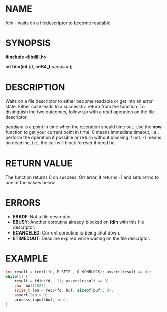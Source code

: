 # NAME

fdin - waits on a filedescriptor to become readable

# SYNOPSIS

**#include &lt;libdill.h>**

**int fdin(int** _fd_, **int64_t** _deadline_**);**

# DESCRIPTION

Waits on a file descriptor to either become readable or get into an error state.  Either case leads to a successful return from the function.  To distinguish the two outcomes, follow up with a read operation on the file descriptor.

_deadline_ is a point in time when the operation should time out. Use the **now** function to get your current point in time. 0 means immediate timeout, i.e.,  perform the operation if possible or return without blocking if not. -1 means no deadline, i.e., the call will block forever if need be.

# RETURN VALUE

The function returns 0 on success. On error, it returns -1 and sets _errno_ to one of the values below.

# ERRORS

* **EBADF**: Not a file descriptor.
* **EBUSY**: Another coroutine already blocked on **fdin** with this file descriptor.
* **ECANCELED**: Current coroutine is being shut down.
* **ETIMEDOUT**: Deadline expired while waiting on the file descriptor.

# EXAMPLE

```c
int result = fcntl(fd, F_SETFL, O_NONBLOCK); assert(result == 0);
while(1) {
    result = fdin(fd, -1); assert(result == 0);
    char buf[1024];
    ssize_t len = recv(fd, buf, sizeof(buf), 0);
    assert(len > 0);
    process_input(buf, len);
}
```

